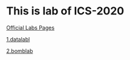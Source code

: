 # This is lab of ICS-2020

[Official Labs Pages](http://csapp.cs.cmu.edu/3e/labs.html)

[1.datalabl](datalab-handout/datalab-handout/bits.c)

[2.bomblab](bomb/bomb)